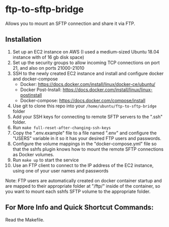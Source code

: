 # ftp-to-sftp-bridge
Allows you to mount an SFTP connection and share it via FTP.

## Installation
1. Set up an EC2 instance on AWS (I used a medium-sized Ubuntu 18.04 instance with of 16 gb disk space)
2. Set up the security groups to allow incoming TCP connections on port 21, and also on ports 21000-21010
3. SSH to the newly created EC2 instance and install and configure docker and docker-compose
   - Docker: https://docs.docker.com/install/linux/docker-ce/ubuntu/
   - Docker Post-Install: https://docs.docker.com/install/linux/linux-postinstall
   - Docker-compose: https://docs.docker.com/compose/install
4. Use git to clone this repo into your `/home/ubuntu/ftp-to-sftp-bridge` folder
6. Add your SSH keys for connecting to remote SFTP servers to the ".ssh" folder.
7. Run `make full-reset-after-changing-ssh-keys`
8. Copy the ".env.example" file to a file named ".env" and configure the "USERS" variable in it so it has your desired FTP users and passwords.
9. Configure the volume mappings in the "docker-compose.yml" file so that the sshfs plugin knows how to mount the remote SFTP connections as Docker volumes.
10. Run `make up` to start the service
11. Use an FTP client to connect to the IP address of the EC2 instance, using one of your user names and passwords

Note: FTP users are automatically created on docker container startup and are mapped to their appropriate folder
at "/ftp/<username>" inside of the container, so you want to mount each sshfs SFTP volume to the appropriate folder.  

## For More Info and Quick Shortcut Commands:

Read the Makefile.